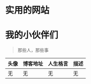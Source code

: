 # 实用的网站


# 我的小伙伴们
> 那些人，那些事

|          头像        |       博客地址      |       人生格言        |        描述        |
|----------------------|--------------------|---------------------|-------------------|
|无|无|无|无|
